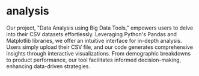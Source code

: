 # analysis

Our project, "Data Analysis using Big Data Tools," empowers users to delve into their CSV datasets effortlessly. Leveraging Python's Pandas and Matplotlib libraries, we offer an intuitive interface for in-depth analysis. Users simply upload their CSV file, and our code generates comprehensive insights through interactive visualizations. From demographic breakdowns to product performance, our tool facilitates informed decision-making, enhancing data-driven strategies.
